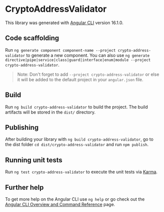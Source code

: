 # CryptoAddressValidator

This library was generated with [Angular CLI](https://github.com/angular/angular-cli) version 16.1.0.

## Code scaffolding

Run `ng generate component component-name --project crypto-address-validator` to generate a new component. You can also use `ng generate directive|pipe|service|class|guard|interface|enum|module --project crypto-address-validator`.
> Note: Don't forget to add `--project crypto-address-validator` or else it will be added to the default project in your `angular.json` file. 

## Build

Run `ng build crypto-address-validator` to build the project. The build artifacts will be stored in the `dist/` directory.

## Publishing

After building your library with `ng build crypto-address-validator`, go to the dist folder `cd dist/crypto-address-validator` and run `npm publish`.

## Running unit tests

Run `ng test crypto-address-validator` to execute the unit tests via [Karma](https://karma-runner.github.io).

## Further help

To get more help on the Angular CLI use `ng help` or go check out the [Angular CLI Overview and Command Reference](https://angular.io/cli) page.
